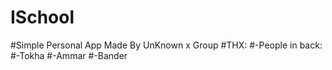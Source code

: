# ISchool
#Simple Personal App Made By UnKnown x Group
#THX:
#-People in back:
#-Tokha
#-Ammar
#-Bander
